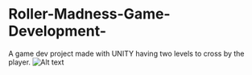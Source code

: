 # Roller-Madness-Game-Development-
A game dev project made with UNITY having two levels to cross by the player.
![Alt text](relative/path/to/img.jpg?raw=true "Title")
